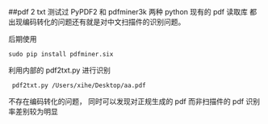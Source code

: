 ##pdf 2 txt
测试过 PyPDF2 和 pdfminer3k 两种 python 现有的 pdf 读取库
都出现编码转化的问题还有就是对中文扫描件的识别问题。

后期使用
```
sudo pip install pdfminer.six    
```
利用内部的 pdf2txt.py 进行识别
```
 pdf2txt.py /Users/xihe/Desktop/aa.pdf   
 ```
 不存在编码转化的问题，
 同时可以发现对正规生成的 pdf 而非扫描件的 pdf 识别率差别较为明显